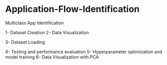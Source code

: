 # Application-Flow-Identification

Multiclass App Identification


1- Dataset Creation 2- Data Visualization


3- Dataset Loading


4- Testing and performance evaluation 5- Hyperparameter optimization and model training 6- Data Visualization with PCA
